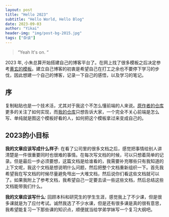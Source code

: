 ```yaml
---
layout: post
title: "Hello 2023"
subtitle: "Hello World, Hello Blog"
date: 2023-09-03
author: "Yikai"
header-img: "img/post-bg-2015.jpg"
tags: ["杂谈"]
---
```


> “Yeah It's on. “

2023 年, 小朱总算开始搭建自己的博客平台了。在网上找了很多模板之后决定参考[黄玄的模板](https://github.com/Huxpro/huxpro.github.io)。建立自己博客的初衷是希望自己在打工之余也不要停下学习的步伐，因此想建一个自己的博客，记录一下自己的感悟，以及学习的笔记。

<!-- <p id = "introduction"></p> -->

## 序

复制粘贴也是一个技术活，尤其对于我这个不怎么懂前端的人来说。[原作者的仓库](https://github.com/Huxpro/huxpro.github.io)更多的关注了如何实现，而[我的仓库](https://github.com/zyksir/zyksir.github.io)只想告诉大家，一个完全不关心前端是怎么写、单纯就是图这个模板好看的人，如何把这个模板拿过来变成自己的。


## 2023的小目标

**我的文章应该写成什么样子**: 在看了公司里的很多文档之后，感觉把事情给别人讲清楚是一件很重要同时也很难的事情。在每次写文档的时候，可以只想着简单的记录。但是最后一步必须要想，这篇文档是给谁看的，我需要补充哪些只有我知道的上下文呢，我这个文档是想说明什么问题，然后把整个文档重新组织一下。首先我希望我在写文档的时候尽量避免甩出一大堆文档，然后说你们看这些文档就可以了。如果我附上了参考文档，我希望自己一定要去读一些这些文档，然后总结这些文档能带我们什么。


**我的文章应该写什么**: 回顾本科和研究生的学生生涯，感觉我上了不少课，但是很多课就是为了应付考试。诚然我选了不少水课，但是还有很多课是真的很有意思，我希望能复习一下那些课的知识点，顺便就当给学弟学妹写一个复习大纲吧。